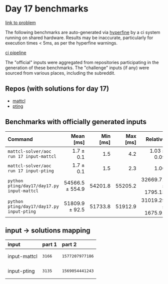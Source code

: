 # Day 17 benchmarks

[link to problem](http://adventofcode.com/2022/day/17)

The following benchmarks are auto-generated via [hyperfine](https://github.com/sharkdp/hyperfine) by a ci system running on shared hardware. Results may be inaccurate, particularly for execution times < 5ms, as per the hyperfine warnings.

[ci pipeline](http://ci.papercode.net:8080/teams/aoc2022/pipelines/aoc-compare-2022)

The "official" inputs were aggregated from repositories participating in the generation of these benchmarks. The "challenge" inputs (if any) were sourced from various places, including the subreddit.

## Repos (with solutions for day 17)


- [mattcl](https://github.com/mattcl/aoc2022)
- [pting](https://github.com/pting/aoc2022)

## Benchmarks with officially generated inputs
| Command | Mean [ms] | Min [ms] | Max [ms] | Relative |
|:---|---:|---:|---:|---:|
| `mattcl-solver/aoc run 17 input-mattcl` | 1.7 ± 0.1 | 1.5 | 4.2 | 1.03 ± 0.09 |
| `mattcl-solver/aoc run 17 input-pting` | 1.7 ± 0.1 | 1.5 | 2.3 | 1.00 |
| `python pting/day17/day17.py input-mattcl` | 54566.5 ± 554.9 | 54201.8 | 55205.2 | 32669.71 ± 1795.13 |
| `python pting/day17/day17.py input-pting` | 51809.9 ± 92.5 | 51733.8 | 51912.9 | 31019.29 ± 1675.91 |

## input -> solutions mapping
|input|part 1|part 2|
|:---|:---|:---|
|input-mattcl|<pre>3166</pre>|<pre>1577207977186</pre>|
|input-pting|<pre>3135</pre>|<pre>1569054441243</pre>|
